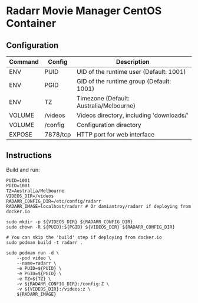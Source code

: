 # Radarr Movie Manager CentOS Container

## Configuration

| Command | Config   | Description
| ------- | -------- | -----
| ENV     | PUID     | UID of the runtime user (Default: 1001)
| ENV     | PGID     | GID of the runtime group (Default: 1001)
| ENV     | TZ       | Timezone (Default: Australia/Melbourne)
| VOLUME  | /videos  | Videos directory, including 'downloads/'
| VOLUME  | /config  | Configuration directory
| EXPOSE  | 7878/tcp | HTTP port for web interface

## Instructions

Build and run:
```shell script
PUID=1001
PGID=1001
TZ=Australia/Melbourne
VIDEOS_DIR=/videos
RADARR_CONFIG_DIR=/etc/config/radarr
RADARR_IMAGE=localhost/radarr # Or damiantroy/radarr if deploying from docker.io

sudo mkdir -p ${VIDEOS_DIR} ${RADARR_CONFIG_DIR}
sudo chown -R ${PUID}:${PGID} ${VIDEOS_DIR} ${RADARR_CONFIG_DIR}

# You can skip the 'build' step if deploying from docker.io
sudo podman build -t radarr .

sudo podman run -d \
    --pod video \
    --name=radarr \
    -e PUID=${PUID} \
    -e PGID=${PGID} \
    -e TZ=${TZ} \
    -v ${RADARR_CONFIG_DIR}:/config:Z \
    -v ${VIDEOS_DIR}:/videos:z \
    ${RADARR_IMAGE}
```
